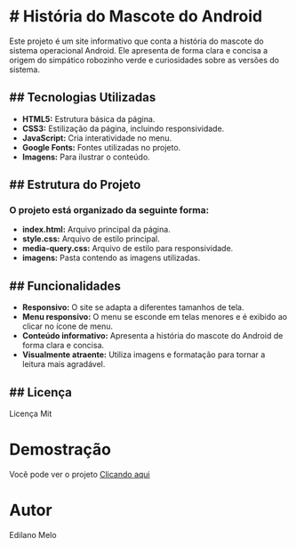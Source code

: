 <h1># História do Mascote do Android</h1>

<p>Este projeto é um site informativo que conta a história do mascote do sistema operacional Android. 
Ele apresenta de forma clara e concisa a origem do simpático robozinho verde e curiosidades sobre as versões do sistema.</p>

<h2>## Tecnologias Utilizadas</h2>

* **HTML5:** Estrutura básica da página.
* **CSS3:** Estilização da página, incluindo responsividade.
* **JavaScript:** Cria interatividade no menu.
* **Google Fonts:** Fontes utilizadas no projeto.
* **Imagens:** Para ilustrar o conteúdo.

<h2>## Estrutura do Projeto</h2>

<h3>O projeto está organizado da seguinte forma:</h3>

* **index.html:** Arquivo principal da página.
* **style.css:** Arquivo de estilo principal.
* **media-query.css:** Arquivo de estilo para responsividade.
* **imagens:** Pasta contendo as imagens utilizadas.

<h2>## Funcionalidades</h2>

* **Responsivo:** O site se adapta a diferentes tamanhos de tela.
* **Menu responsivo:** O menu se esconde em telas menores e é exibido ao clicar no ícone de menu.
* **Conteúdo informativo:** Apresenta a história do mascote do Android de forma clara e concisa.
* **Visualmente atraente:** Utiliza imagens e formatação para tornar a leitura mais agradável.

<h2>## Licença</h2>
<p>Licença Mit</p>

<h1>Demostração</h1>
<p>Você pode ver o projeto <a href="https://edilano-gonzaga.github.io/projeto-android/" target="_blank">Clicando aqui</a></p>

<h1>Autor</h1>
<p>Edilano Melo</p>

